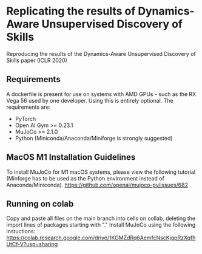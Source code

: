 # Replicating the results of Dynamics-Aware Unsupervised Discovery of Skills
Reproducing the results of the Dynamics-Aware Unsupervised Discovery of Skills paper (ICLR 2020)

## Requirements
A dockerfile is present for use on systems with AMD GPUs - such as the RX Vega 56 used by one developer. Using this is entirely optional. The requirements are: 

* PyTorch
* Open AI Gym >= 0.23.1
* MuJoCo >= 2.1.0
* Python (Miniconda/Anaconda/Miniforge is strongly suggested)

## MacOS M1 Installation Guidelines
To install MuJoCo for M1 macOS systems, please view the following tutorial (Minforge has to be used as the Python environment instead of Anaconda/Miniconda).
https://github.com/openai/mujoco-py/issues/682

## Running on colab
Copy and paste all files on the main branch into cells on collab, deleting the import lines of packages starting with "."
Install MuJoCo using the following instuctions: https://colab.research.google.com/drive/1KGMZdRq6AemfcNscKjgpRzXqfhUtCf-V?usp=sharing